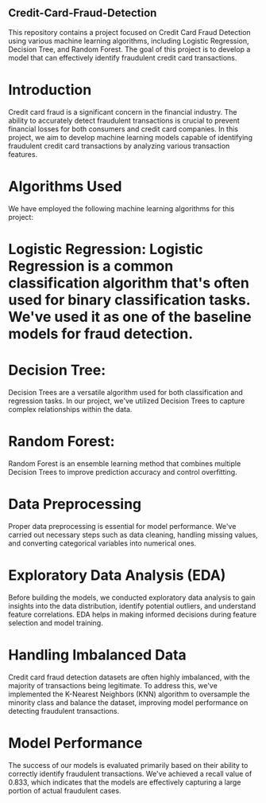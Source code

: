 ## Credit-Card-Fraud-Detection

This repository contains a project focused on Credit Card Fraud Detection using various machine learning algorithms, including Logistic Regression, Decision Tree, and Random Forest. The goal of this project is to develop a model that can effectively identify fraudulent credit card transactions.

# Introduction
Credit card fraud is a significant concern in the financial industry. The ability to accurately detect fraudulent transactions is crucial to prevent financial losses for both consumers and credit card companies. In this project, we aim to develop machine learning models capable of identifying fraudulent credit card transactions by analyzing various transaction features.

# Algorithms Used
We have employed the following machine learning algorithms for this project:

# Logistic Regression: Logistic Regression is a common classification algorithm that's often used for binary classification tasks. We've used it as one of the baseline models for fraud detection.

# Decision Tree:
Decision Trees are a versatile algorithm used for both classification and regression tasks. In our project, we've utilized Decision Trees to capture complex relationships within the data.

# Random Forest:
Random Forest is an ensemble learning method that combines multiple Decision Trees to improve prediction accuracy and control overfitting.

# Data Preprocessing
Proper data preprocessing is essential for model performance. We've carried out necessary steps such as data cleaning, handling missing values, and converting categorical variables into numerical ones.

# Exploratory Data Analysis (EDA)
Before building the models, we conducted exploratory data analysis to gain insights into the data distribution, identify potential outliers, and understand feature correlations. EDA helps in making informed decisions during feature selection and model training.

# Handling Imbalanced Data
Credit card fraud detection datasets are often highly imbalanced, with the majority of transactions being legitimate. To address this, we've implemented the K-Nearest Neighbors (KNN) algorithm to oversample the minority class and balance the dataset, improving model performance on detecting fraudulent transactions.

# Model Performance
The success of our models is evaluated primarily based on their ability to correctly identify fraudulent transactions. We've achieved a recall value of 0.833, which indicates that the models are effectively capturing a large portion of actual fraudulent cases.
